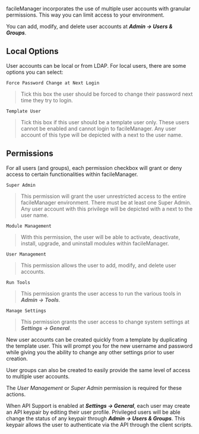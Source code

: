 facileManager incorporates the use of multiple user accounts with granular permissions. This way you can limit access to your environment.

You can add, modify, and delete user accounts at **_Admin → Users & Groups_**.

## Local Options
User accounts can be local or from LDAP. For local users, there are some options you can select:

`Force Password Change at Next Login`
>Tick this box the user should be forced to change their password next time they try to login.

`Template User`
>Tick this box if this user should be a template user only. These users cannot be enabled and cannot login to facileManager. Any user account of this type will be depicted with a  next to the user name.

## Permissions
For all users (and groups), each permission checkbox will grant or deny access to certain functionalities within facileManager.

`Super Admin`
>This permission will grant the user unrestricted access to the entire facileManager environment. There must be at least one Super Admin. Any user account with this privilege will be depicted with a  next to the user name.

`Module Management`
>With this permission, the user will be able to activate, deactivate, install, upgrade, and uninstall modules within facileManager.

`User Management`
>This permission allows the user to add, modify, and delete user accounts.

`Run Tools`
>This permission grants the user access to run the various tools in **_Admin → Tools_**.

`Manage Settings`
>This permission grants the user access to change system settings at **_Settings → General_**.

New user accounts can be created quickly from a template by duplicating the template user. This will prompt you for the new username and password while giving you the ability to change any other settings prior to user creation.

User groups can also be created to easily provide the same level of access to multiple user accounts.

The _User Management_ or _Super Admin_ permission is required for these actions.

When API Support is enabled at **_Settings → General_**, each user may create an API keypair by editing their user profile. Privileged users will be able change the status of any keypair through **_Admin → Users & Groups_**. This keypair allows the user to authenticate via the API through the client scripts.